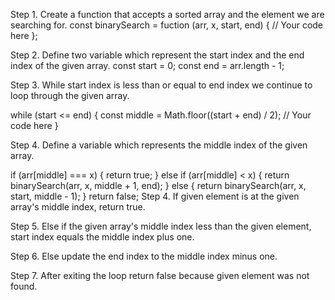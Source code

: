 Step 1. Create a function that accepts a sorted array and the element we are searching for.
const binarySearch = fuction (arr, x, start, end) {
  // Your code here
};

Step 2. Define two variable which represent the start index and the end index of the given array.
 const start = 0;
 const end = arr.length - 1;


Step 3. While start index is less than or equal to end index we continue to loop through the given array.

while (start <= end) {
    const middle = Math.floor((start + end) / 2);
  // Your code here
}

Step 4. Define a variable which represents the middle index of the given array.

if (arr[middle] === x) {
    return true;
  } else if (arr[middle] < x) {
   return binarySearch(arr, x, middle + 1, end);
  } else {
    return binarySearch(arr, x, start, middle - 1);
  }
  return false;
Step 4. If given element is at the given array's middle index, return true.

Step 5. Else if the given array's middle index less than the given element, start index equals the middle index plus one.

Step 6. Else update the end index to the middle index minus one.

Step 7. After exiting the loop return false because given element was not found.